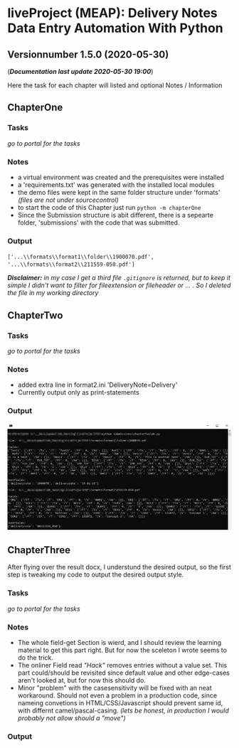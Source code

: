 # **liveProject (MEAP):** Delivery Notes Data Entry Automation With Python
## Versionnumber 1.5.0 (2020-05-30)
(***Documentation last update 2020-05-30 19:00***)  

Here the task for each chapter will listed and optional Notes / Information

## ChapterOne

### Tasks
_go to portal for the tasks_

### Notes
* a virtual environment was created and the prerequisites were installed
* a 'requirements.txt' was generated with the installed local modules
* the demo files were kept in the same folder structure under 'formats' _(files are not under sourcecontrol)_
* to start the code of this Chapter just run `python -m chapterOne`
* Since the Submission structure is abit different, there is a sepearte folder, 'submissions' with the code that was submitted. 

### Output
`['...\\formats\\format1\\folder\\1900070.pdf', '...\\formats\\format2\\211559-050.pdf']`  
  
_**Disclaimer:** in my case I get a third file `.gitignore` is returned, but to keep it simple I didn't want to filter for fileextension or fileheader or ... . So I deleted the file in my working directory_

## ChapterTwo

### Tasks
_go to portal for the tasks_

### Notes
* added extra line in format2.ini 'DeliveryNote=Delivery'
* Currently output only as print-statements

### Output
![Screenshot of CommandLine after execution](./readme/screenshot_0001.png)

## ChapterThree

After flying over the result docx, I understund the desired output, so the first step is tweaking my code to output the desired output style.

### Tasks
_go to portal for the tasks_

### Notes
* The whole field-get Section is wierd, and I should review the learning material to get this part right. But for now the sceleton I wrote seems to do the trick.
* The onliner Field read _"Hack"_ removes entries without a value set. This part could/should be revisited since default value and other edge-cases aren't looked at, but for now this should do.
* Minor "problem" with the casesensitivity will be fixed with an neat workaround. Should not even a problem in a production code, since nameing convetions in HTML/CSS/Javascript should prevent same id, with differnt camel/pascal-casing. _(lets be honest, in production I would probably not allow should a "move")_



### Output